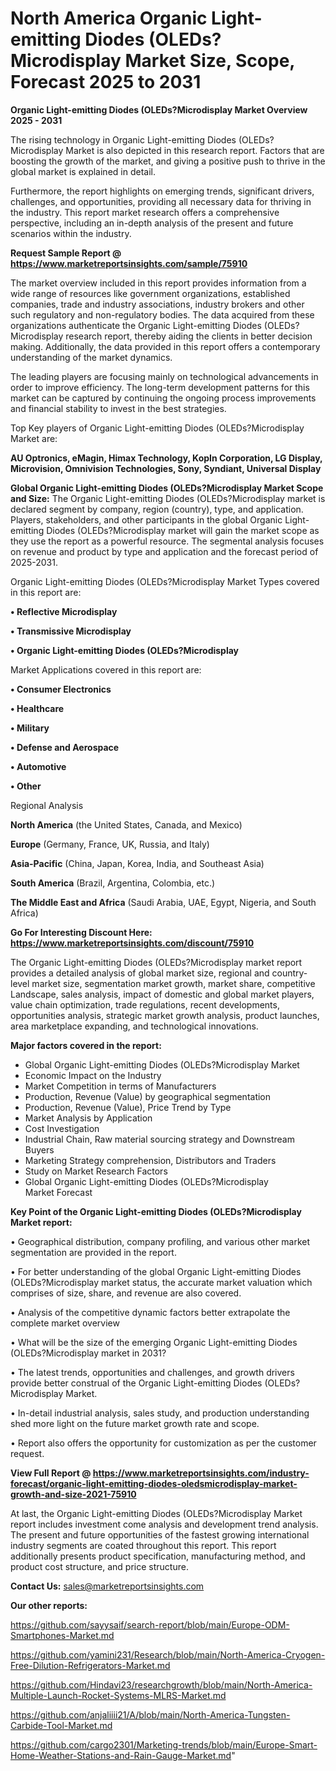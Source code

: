 # North America Organic Light-emitting Diodes (OLEDs?Microdisplay Market Size, Scope, Forecast 2025 to 2031

<Strong> Organic Light-emitting Diodes (OLEDs?Microdisplay Market Overview 2025 - 2031</strong>

The rising technology in Organic Light-emitting Diodes (OLEDs?Microdisplay Market is also depicted in this research report. Factors that are boosting the growth of the market, and giving a positive push to thrive in the global market is explained in detail.

Furthermore, the report highlights on emerging trends, significant drivers, challenges, and opportunities, providing all necessary data for thriving in the industry. This report market research offers a comprehensive perspective, including an in-depth analysis of the present and future scenarios within the industry.

<strong>Request Sample Report @ <a href=https://www.marketreportsinsights.com/sample/75910>https://www.marketreportsinsights.com/sample/75910</a></strong>

The market overview included in this report provides information from a wide range of resources like government organizations, established companies, trade and industry associations, industry brokers and other such regulatory and non-regulatory bodies. The data acquired from these organizations authenticate the Organic Light-emitting Diodes (OLEDs?Microdisplay research report, thereby aiding the clients in better decision making. Additionally, the data provided in this report offers a contemporary understanding of the market dynamics.

The leading players are focusing mainly on technological advancements in order to improve efficiency. The long-term development patterns for this market can be captured by continuing the ongoing process improvements and financial stability to invest in the best strategies.

Top Key players of Organic Light-emitting Diodes (OLEDs?Microdisplay Market are:

<strong>AU Optronics, eMagin, Himax Technology, KopIn Corporation, LG Display, Microvision, Omnivision Technologies, Sony, Syndiant, Universal Display</strong>

<strong><b>Global Organic Light-emitting Diodes (OLEDs?Microdisplay Market Scope and Size:</b></strong>
The Organic Light-emitting Diodes (OLEDs?Microdisplay market is declared segment by company, region (country), type, and application. Players, stakeholders, and other participants in the global Organic Light-emitting Diodes (OLEDs?Microdisplay market will gain the market scope as they use the report as a powerful resource. The segmental analysis focuses on revenue and product by type and application and the forecast period of 2025-2031.

Organic Light-emitting Diodes (OLEDs?Microdisplay Market Types covered in this report are:

<strong>• Reflective Microdisplay

• Transmissive Microdisplay

• Organic Light-emitting Diodes (OLEDs?Microdisplay</strong>

Market Applications covered in this report are:

<strong>• Consumer Electronics

• Healthcare

• Military

• Defense and Aerospace

• Automotive

• Other</strong> 

Regional Analysis

<strong>North America</strong> (the United States, Canada, and Mexico)

<strong>Europe</strong> (Germany, France, UK, Russia, and Italy)

<strong>Asia-Pacific</strong> (China, Japan, Korea, India, and Southeast Asia)

<strong>South America</strong> (Brazil, Argentina, Colombia, etc.)

<strong>The Middle East and Africa</strong> (Saudi Arabia, UAE, Egypt, Nigeria, and South Africa)

<strong>Go For Interesting Discount Here: <a href=https://www.marketreportsinsights.com/discount/75910>https://www.marketreportsinsights.com/discount/75910</a></strong>

The Organic Light-emitting Diodes (OLEDs?Microdisplay market report provides a detailed analysis of global market size, regional and country-level market size, segmentation market growth, market share, competitive Landscape, sales analysis, impact of domestic and global market players, value chain optimization, trade regulations, recent developments, opportunities analysis, strategic market growth analysis, product launches, area marketplace expanding, and technological innovations.

<strong><b>Major factors covered in the report:</b></strong>
<ul>
  <li>Global Organic Light-emitting Diodes (OLEDs?Microdisplay Market </li>
  <li>Economic Impact on the Industry</li>
  <li>Market Competition in terms of Manufacturers</li>
  <li>Production, Revenue (Value) by geographical segmentation</li>
  <li>Production, Revenue (Value), Price Trend by Type</li>
  <li>Market Analysis by Application</li>
  <li>Cost Investigation</li>
  <li>Industrial Chain, Raw material sourcing strategy and Downstream Buyers</li>
  <li>Marketing Strategy comprehension, Distributors and Traders</li>
  <li>Study on Market Research Factors</li>
  <li>Global Organic Light-emitting Diodes (OLEDs?Microdisplay Market Forecast</li>
</ul>

<strong><b>Key Point of the Organic Light-emitting Diodes (OLEDs?Microdisplay Market report:</b></strong>

• Geographical distribution, company profiling, and various other market segmentation are provided in the report.

• For better understanding of the global Organic Light-emitting Diodes (OLEDs?Microdisplay market status, the accurate market valuation which comprises of size, share, and revenue are also covered.

• Analysis of the competitive dynamic factors better extrapolate the complete market overview

• What will be the size of the emerging Organic Light-emitting Diodes (OLEDs?Microdisplay market in 2031?

• The latest trends, opportunities and challenges, and growth drivers provide better construal of the Organic Light-emitting Diodes (OLEDs?Microdisplay Market.

• In-detail industrial analysis, sales study, and production understanding shed more light on the future market growth rate and scope.

• Report also offers the opportunity for customization as per the customer request.

<strong><b>View Full Report @ <a href=https://www.marketreportsinsights.com/industry-forecast/organic-light-emitting-diodes-oledsmicrodisplay-market-growth-and-size-2021-75910>https://www.marketreportsinsights.com/industry-forecast/organic-light-emitting-diodes-oledsmicrodisplay-market-growth-and-size-2021-75910</a></b></strong>


At last, the Organic Light-emitting Diodes (OLEDs?Microdisplay Market report includes investment come analysis and development trend analysis. The present and future opportunities of the fastest growing international industry segments are coated throughout this report. This report additionally presents product specification, manufacturing method, and product cost structure, and price structure.

<strong>Contact Us:</strong>
sales@marketreportsinsights.com

<strong>Our other reports:</strong>

<a href=https://github.com/sayysaif/search-report/blob/main/Europe-ODM-Smartphones-Market.md>https://github.com/sayysaif/search-report/blob/main/Europe-ODM-Smartphones-Market.md</a>

<a href=https://github.com/yamini231/Research/blob/main/North-America-Cryogen-Free-Dilution-Refrigerators-Market.md>https://github.com/yamini231/Research/blob/main/North-America-Cryogen-Free-Dilution-Refrigerators-Market.md</a>

<a href=https://github.com/Hindavi23/researchgrowth/blob/main/North-America-Multiple-Launch-Rocket-Systems-MLRS-Market.md>https://github.com/Hindavi23/researchgrowth/blob/main/North-America-Multiple-Launch-Rocket-Systems-MLRS-Market.md</a>

<a href=https://github.com/anjaliiii21/A/blob/main/North-America-Tungsten-Carbide-Tool-Market.md>https://github.com/anjaliiii21/A/blob/main/North-America-Tungsten-Carbide-Tool-Market.md</a>

<a href=https://github.com/cargo2301/Marketing-trends/blob/main/Europe-Smart-Home-Weather-Stations-and-Rain-Gauge-Market.md>https://github.com/cargo2301/Marketing-trends/blob/main/Europe-Smart-Home-Weather-Stations-and-Rain-Gauge-Market.md</a>"
